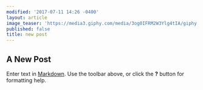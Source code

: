 ```yaml
---
modified: '2017-07-11 14:26 -0400'
layout: article
image_teaser: 'https://media3.giphy.com/media/3og0IFRM2W3Ylg4tIA/giphy.gif'
published: false
title: new post
---
```

## A New Post

Enter text in [Markdown](http://daringfireball.net/projects/markdown/). Use the toolbar above, or click the **?** button for formatting help.
